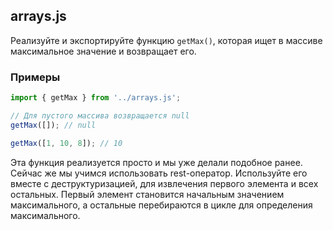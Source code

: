 ## arrays.js

Реализуйте и экспортируйте функцию `getMax()`, которая ищет в массиве 
максимальное значение и возвращает его.

### Примеры

```js
import { getMax } from '../arrays.js';

// Для пустого массива возвращается null
getMax([]); // null

getMax([1, 10, 8]); // 10
```

Эта функция реализуется просто и мы уже делали подобное ранее. 
Сейчас же мы учимся использовать rest-оператор. 
Используйте его вместе с деструктуризацией, для извлечения первого элемента и 
всех остальных. Первый элемент становится начальным значением максимального, а 
остальные перебираются в цикле для определения максимального.
